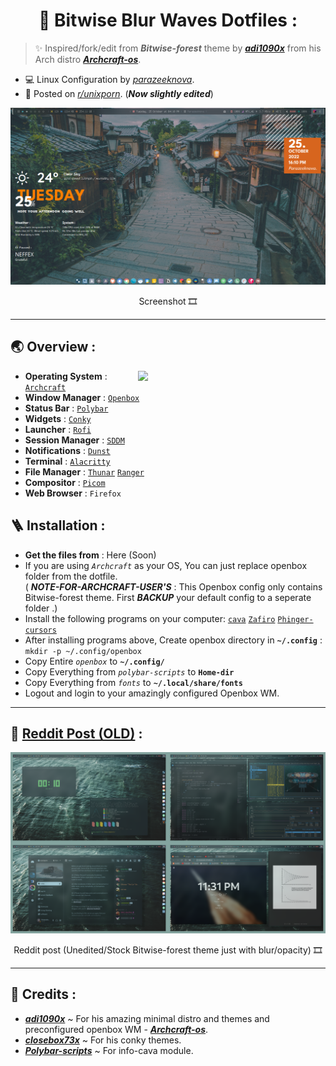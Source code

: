 <h1 align="center">🌊 Bitwise Blur Waves Dotfiles :</h1>

> ✨ Inspired/fork/edit from ***Bitwise-forest*** theme by [***adi1090x***](https://github.com/adi1090x) from his Arch distro [***Archcraft-os***](https://github.com/archcraft-os/archcraft).
- 💻 Linux Configuration by [*parazeeknova*](https://github.com/parazeeknova).
- 📌 Posted on [*r/unixporn*](https://www.reddit.com/r/unixporn/comments/x0pa62/openbox_bitwise_blur_waves_first_rice/?utm_source=share&utm_medium=web2x&context=3). (***Now slightly edited***)

![Screenshot](Screenshot/bbw.png)

<p align="center"> Screenshot 🎞️ </p>

---

## 🌏 Overview :
<img align="right" src="https://github.com/parazeeknova/bitwise-blur-waves-dotfiles/blob/main/Resources/waves.gif?raw=true" width='300'/>

- **Operating System** : [`Archcraft`](https://archcraft.io/)
- **Window Manager** : [`Openbox`](http://openbox.org/wiki/Main_Page)
- **Status Bar** : [`Polybar`](https://github.com/polybar/polybar)
- **Widgets** : [`Conky`](https://github.com/brndnmtthws/conky)
- **Launcher** : [`Rofi`](https://github.com/davatorium/rofi)
- **Session Manager** : [`SDDM`](https://wiki.archlinux.org/title/SDDM)
- **Notifications** : [`Dunst`](https://github.com/dunst-project/dunst)
- **Terminal** : [`Alacritty`](https://github.com/alacritty/alacritty)
- **File Manager** : [`Thunar`](https://wiki.archlinux.org/title/thunar) [`Ranger`](https://github.com/ranger/ranger)
- **Compositor** : [`Picom`](https://github.com/yshui/picom) 
- **Web Browser** : `Firefox`

## 🪜 Installation : 
- **Get the files from** : Here (Soon)
- If you are using _`Archcraft`_ as your OS, You can just replace openbox folder from the dotfile. <br>
( ***NOTE-FOR-ARCHCRAFT-USER'S*** : This Openbox config only contains Bitwise-forest theme. First ***BACKUP*** your default config to a seperate folder .)
- Install the following programs on your computer: [`cava`](https://github.com/karlstav/cava) [`Zafiro`](https://www.gnome-look.org/p/1209330) [`Phinger-cursors`](https://github.com/phisch/phinger-cursors) 
- After installing programs above, Create openbox directory in **`~/.config`** : `mkdir -p ~/.config/openbox`
- Copy Entire _`openbox`_ to **`~/.config/`** 
- Copy Everything from _`polybar-scripts`_ to **`Home-dir`**
- Copy Everything from _`fonts`_ to **`~/.local/share/fonts`** 
- Logout and login to your amazingly configured Openbox WM.

---

## 🤖 [Reddit Post (OLD)](https://www.reddit.com/r/unixporn/comments/x0pa62/openbox_bitwise_blur_waves_first_rice/?utm_source=share&utm_medium=web2x&context=3) :
![Screenshot](Screenshot/reddit-post.png)
<p align="center"> Reddit post (Unedited/Stock Bitwise-forest theme just with blur/opacity) 🎞️ </p>

---
## 🌟 Credits : 
- [***adi1090x***](https://github.com/adi1090x) ~ For his amazing minimal distro and themes and preconfigured openbox WM -  [***Archcraft-os***](https://github.com/archcraft-os).
- [***closebox73x***](https://www.gnome-look.org/u/closebox73x) ~ For his conky themes. 
- [***Polybar-scripts***](https://github.com/polybar/polybar-scripts) ~ For info-cava module. 
